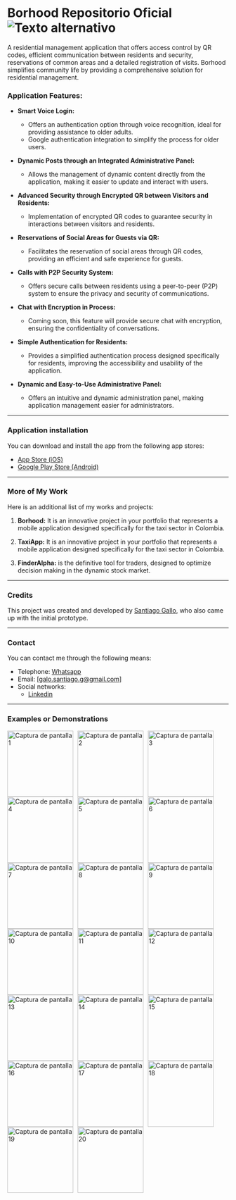 # Borhood Repositorio Oficial ![Texto alternativo](Images/banner.png)

A residential management application that offers access control by QR codes, efficient communication between residents and security, reservations of common areas and a detailed registration of visits. Borhood simplifies community life by providing a comprehensive solution for residential management.

### Application Features:

- **Smart Voice Login:**

  - Offers an authentication option through voice recognition, ideal for providing assistance to older adults.
  - Google authentication integration to simplify the process for older users.

- **Dynamic Posts through an Integrated Administrative Panel:**

  - Allows the management of dynamic content directly from the application, making it easier to update and interact with users.

- **Advanced Security through Encrypted QR between Visitors and Residents:**

  - Implementation of encrypted QR codes to guarantee security in interactions between visitors and residents.

- **Reservations of Social Areas for Guests via QR:**

  - Facilitates the reservation of social areas through QR codes, providing an efficient and safe experience for guests.

- **Calls with P2P Security System:**

  - Offers secure calls between residents using a peer-to-peer (P2P) system to ensure the privacy and security of communications.

- **Chat with Encryption in Process:**

  - Coming soon, this feature will provide secure chat with encryption, ensuring the confidentiality of conversations.

- **Simple Authentication for Residents:**

  - Provides a simplified authentication process designed specifically for residents, improving the accessibility and usability of the application.

- **Dynamic and Easy-to-Use Administrative Panel:**
  - Offers an intuitive and dynamic administration panel, making application management easier for administrators.

---

### Application installation

You can download and install the app from the following app stores:

- [App Store (iOS)](https://apps.apple.com/fi/app/borhood/id6468190119)
- [Google Play Store (Android)](https://play.google.com/store/apps/details?id=galo.fly.borhood&hl=es_DO&gl=US)

---

### More of My Work

Here is an additional list of my works and projects:

1. **Borhood:** It is an innovative project in your portfolio that represents a mobile application designed specifically for the taxi sector in Colombia.

2. **TaxiApp:** It is an innovative project in your portfolio that represents a mobile application designed specifically for the taxi sector in Colombia.

3. **FinderAlpha:** is the definitive tool for traders, designed to optimize decision making in the dynamic stock market.

---

### Credits

This project was created and developed by [Santiago Gallo](https://github.com/santiagogalo), who also came up with the initial prototype.

---

### Contact

You can contact me through the following means:

- Telephone: [Whatsapp](https://api.whatsapp.com/send?phone=573041047207)
- Email: [galo.santiago.g@gmail.com]
- Social networks:
  - [Linkedin](https://www.linkedin.com/in/santiago-gallo-guillen-94a40a264/)

---

### Examples or Demonstrations

<div style="display:flex; flex-wrap:wrap;">
    <img src="Images/preview_images/1.jpg" alt="Captura de pantalla 1" style="width:150px; margin-right:10px;">
    <img src="Images/preview_images/2.jpg" alt="Captura de pantalla 2" style="width:150px; margin-right:10px;">
    <img src="Images/preview_images/3.jpg" alt="Captura de pantalla 3" style="width:150px; margin-right:10px;">
    <img src="Images/preview_images/4.jpg" alt="Captura de pantalla 4" style="width:150px; margin-right:10px;">
    <img src="Images/preview_images/5.jpg" alt="Captura de pantalla 5" style="width:150px; margin-right:10px;">
    <img src="Images/preview_images/6.jpg" alt="Captura de pantalla 6" style="width:150px; margin-right:10px;">
    <img src="Images/preview_images/7.jpg" alt="Captura de pantalla 7" style="width:150px; margin-right:10px;">
    <img src="Images/preview_images/8.jpg" alt="Captura de pantalla 8" style="width:150px; margin-right:10px;">
    <img src="Images/preview_images/9.jpg" alt="Captura de pantalla 9" style="width:150px; margin-right:10px;">
    <img src="Images/preview_images/10.jpg" alt="Captura de pantalla 10" style="width:150px; margin-right:10px;">
    <img src="Images/preview_images/11.jpg" alt="Captura de pantalla 11" style="width:150px; margin-right:10px;">
    <img src="Images/preview_images/12.jpg" alt="Captura de pantalla 12" style="width:150px; margin-right:10px;">
    <img src="Images/preview_images/13.jpg" alt="Captura de pantalla 13" style="width:150px; margin-right:10px;">
    <img src="Images/preview_images/14.jpg" alt="Captura de pantalla 14" style="width:150px; margin-right:10px;">
    <img src="Images/preview_images/15.jpg" alt="Captura de pantalla 15" style="width:150px; margin-right:10px;">
    <img src="Images/preview_images/16.jpg" alt="Captura de pantalla 16" style="width:150px; margin-right:10px;">
    <img src="Images/preview_images/17.jpg" alt="Captura de pantalla 17" style="width:150px; margin-right:10px;">
    <img src="Images/preview_images/18.jpg" alt="Captura de pantalla 18" style="width:150px; margin-right:10px;">
    <img src="Images/preview_images/19.jpg" alt="Captura de pantalla 19" style="width:150px; margin-right:10px;">
    <img src="Images/preview_images/20.jpg" alt="Captura de pantalla 20" style="width:150px;">
</div>

